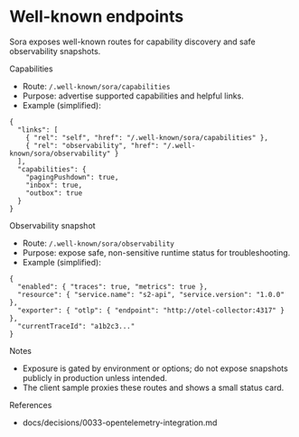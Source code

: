 # Well-known endpoints

Sora exposes well-known routes for capability discovery and safe observability snapshots.

Capabilities
- Route: `/.well-known/sora/capabilities`
- Purpose: advertise supported capabilities and helpful links.
- Example (simplified):
```
{
  "links": [
    { "rel": "self", "href": "/.well-known/sora/capabilities" },
    { "rel": "observability", "href": "/.well-known/sora/observability" }
  ],
  "capabilities": {
    "pagingPushdown": true,
    "inbox": true,
    "outbox": true
  }
}
```

Observability snapshot
- Route: `/.well-known/sora/observability`
- Purpose: expose safe, non-sensitive runtime status for troubleshooting.
- Example (simplified):
```
{
  "enabled": { "traces": true, "metrics": true },
  "resource": { "service.name": "s2-api", "service.version": "1.0.0" },
  "exporter": { "otlp": { "endpoint": "http://otel-collector:4317" } },
  "currentTraceId": "a1b2c3..."
}
```

Notes
- Exposure is gated by environment or options; do not expose snapshots publicly in production unless intended.
- The client sample proxies these routes and shows a small status card.

References
- docs/decisions/0033-opentelemetry-integration.md
